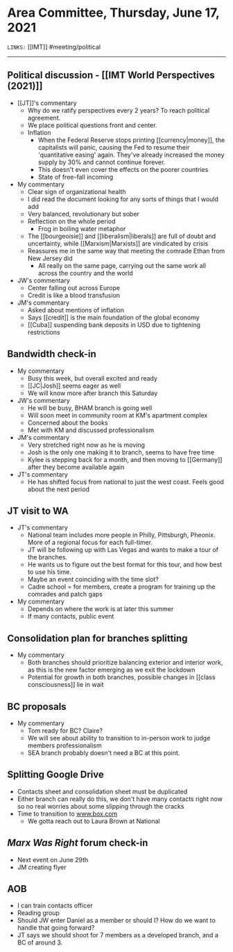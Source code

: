 # Area Committee, Thursday, June 17, 2021
`LINKS:` [[IMT]]
#meeting/political 

---
## Political discussion - [[IMT World Perspectives (2021)]]
- [[JT]]'s commentary
	- Why do we ratify perspectives every 2 years? To reach political agreement.
	- We place political questions front and center. 
	- Inflation
		- When the Federal Reserve stops printing [[currency|money]], the capitalists will panic, causing the Fed to resume their 'quantitative easing' again. They've already increased the money supply by 30% and cannot continue forever.
		- This doesn't even cover the effects on the poorer countries
		- State of free-fall incoming
- My commentary
	- Clear sign of organizational health
	- I did read the document looking for any sorts of things that I would add
	- Very balanced, revolutionary but sober
	- Reflection on the whole period
		- Frog in boiling water metaphor
	- The [[bourgeoisie]] and [[liberalism|liberals]] are full of doubt and uncertainty, while [[Marxism|Marxists]] are vindicated by crisis
	- Reassures me in the same way that meeting the comrade Ethan from New Jersey did
		- All really on the same page, carrying out the same work all across the country and the world
- JW's commentary
	- Center falling out across Europe
	- Credit is like a blood transfusion
- JM's commentary
	- Asked about mentions of inflation
	- Says [[credit]] is the main foundation of the global economy
	- [[Cuba]] suspending bank deposits in USD due to tightening restrictions

## Bandwidth check-in
- My commentary
	- Busy this week, but overall excited and ready
	- [[JC|Josh]] seems eager as well
	- We will know more after branch this Saturday
- JW's commentary
	- He will be busy, BHAM branch is going well
	- Will soon meet in community room at KM's apartment complex
	- Concerned about the books
	- Met with KM and discussed professionalism
- JM's commentary
	- Very stretched right now as he is moving
	- Josh is the only one making it to branch, seems to have free time
	- Kylee is stepping back for a month, and then moving to [[Germany]] after they become available again
- JT's commentary
	- He has shifted focus from national to just the west coast. Feels good about the next period

## JT visit to WA
- JT's commentary
	- National team includes more people in Philly, Pittsburgh, Pheonix. More of a regional focus for each full-timer.
	- JT will be following up with Las Vegas and wants to make a tour of the branches.
	- He wants us to figure out the best format for this tour, and how best to use his time.
	- Maybe an event coinciding with the time slot?
	- Cadre school = for members, create a program for training up the comrades and patch gaps
- My commentary
	- Depends on where the work is at later this summer
	- If many contacts, public event

## Consolidation plan for branches splitting
- My commentary
	- Both branches should prioritize balancing exterior and interior work, as this is the new factor emerging as we exit the lockdown
	- Potential for growth in both branches, possible changes in [[class consciousness]] lie in wait

## BC proposals
- My commentary
	- Tom ready for BC? Claire?
	- We will see about ability to transition to in-person work to judge members professionalism
	- SEA branch probably doesn't need a BC at this point.

## Splitting Google Drive
- Contacts sheet and consolidation sheet must be duplicated
- Either branch can really do this, we don't have many contacts right now so no real worries about some slipping through the cracks
- Time to transition to www.box.com
	- We gotta reach out to Laura Brown at National

## *Marx Was Right* forum check-in
- Next event on June 29th
- JM creating flyer

## AOB
- I can train contacts officer
- Reading group
- Should JW enter Daniel as a member or should I? How do we want to handle that going forward?
- JT says we should shoot for 7 members as a developed branch, and a BC of around 3.